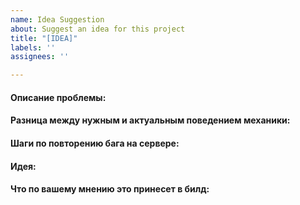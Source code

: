 ```yaml
---
name: Idea Suggestion
about: Suggest an idea for this project
title: "[IDEA]"
labels: ''
assignees: ''

---
```


<!--
    В названии вашей идеи напишите "IDEA" или "BUG" перед самим заголовком, это поможет сортировать проблемы.

    Если определенная тема треда не нужна, то удалите её из формата.
    Всё, что находится в подобных стрелочках является комментарием и не появится в финализированном треде.
    Попытайтесь не удалять их и не писать внутри них!
    За Спам и шутки вы будете наказаны.

    Вписывайте свою идею/описание бага ниже заголовков
    (Ниже строчек с четырьмя #'ами) 
    Не изменяйте и не удаляйте заголовки, они являются частью формата
-->

<!--
    Следующие три строчки нужны для баг репортов, удалите их если ваш тред не является баг репортом.
-->
#### Описание проблемы:



#### Разница между нужным и актуальным поведением механики:



#### Шаги по повторению бага на сервере:

<!--
    Следующие две строчки нужны для идей, удалите их если вы не пишете идею для билда
-->
#### Идея:


#### Что по вашему мнению это принесет в билд:
